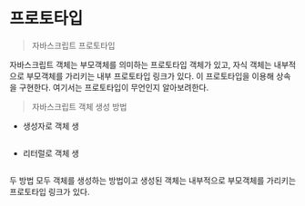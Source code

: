 # 프로토타입

> 자바스크립트 프로토타입

자바스크립트 객체는 부모객체를 의미하는 프로토타입 객체가 있고, 자식 객체는 내부적으로 부모객체를 가리키는 내부 프로토타입 링크가 있다. 이 프로토타입을 이용해 상속을 구현한다. 여기서는 프로토타입이 무언인지 알아보려한다. 



> 자바스크립트 객체 생성 방법

* 생성자로 객체 생

```text

```



* 리터럴로 객체 생

```text

```



두 방법 모두 객체를 생성하는 방법이고 생성된 객체는 내부적으로 부모객체를 가리키는 프로토타입 링크가 있다. 

